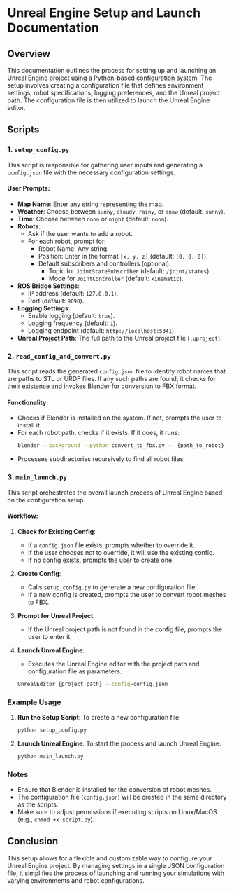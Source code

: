 # Unreal Engine Setup and Launch Documentation

## Overview

This documentation outlines the process for setting up and launching an Unreal Engine project using a Python-based configuration system. The setup involves creating a configuration file that defines environment settings, robot specifications, logging preferences, and the Unreal project path. The configuration file is then utilized to launch the Unreal Engine editor.

## Scripts

### 1. `setup_config.py`

This script is responsible for gathering user inputs and generating a `config.json` file with the necessary configuration settings.

#### User Prompts:
- **Map Name**: Enter any string representing the map.
- **Weather**: Choose between `sunny`, `cloudy`, `rainy`, or `snow` (default: `sunny`).
- **Time**: Choose between `noon` or `night` (default: `noon`).
- **Robots**:
  - Ask if the user wants to add a robot.
  - For each robot, prompt for:
    - Robot Name: Any string.
    - Position: Enter in the format `[x, y, z]` (default: `[0, 0, 0]`).
    - Default subscribers and controllers (optional):
      - Topic for `JointStateSubscriber` (default: `/joint/states`).
      - Mode for `JointController` (default: `kinematic`).
- **ROS Bridge Settings**:
  - IP address (default: `127.0.0.1`).
  - Port (default: `9090`).
- **Logging Settings**:
  - Enable logging (default: `true`).
  - Logging frequency (default: `1`).
  - Logging endpoint (default: `http://localhost:5341`).
- **Unreal Project Path**: The full path to the Unreal project file (`.uproject`).

### 2. `read_config_and_convert.py`

This script reads the generated `config.json` file to identify robot names that are paths to STL or URDF files. If any such paths are found, it checks for their existence and invokes Blender for conversion to FBX format.

#### Functionality:
- Checks if Blender is installed on the system. If not, prompts the user to install it.
- For each robot path, checks if it exists. If it does, it runs:
  ```bash
  blender --background --python convert_to_fbx.py -- {path_to_robot}
  ```
- Processes subdirectories recursively to find all robot files.

### 3. `main_launch.py`

This script orchestrates the overall launch process of Unreal Engine based on the configuration setup.

#### Workflow:
1. **Check for Existing Config**: 
   - If a `config.json` file exists, prompts whether to override it.
   - If the user chooses not to override, it will use the existing config.
   - If no config exists, prompts the user to create one.
   
2. **Create Config**: 
   - Calls `setup_config.py` to generate a new configuration file.
   - If a new config is created, prompts the user to convert robot meshes to FBX.

3. **Prompt for Unreal Project**: 
   - If the Unreal project path is not found in the config file, prompts the user to enter it.

4. **Launch Unreal Engine**: 
   - Executes the Unreal Engine editor with the project path and configuration file as parameters.
   ```bash
   UnrealEditor {project_path} --config=config.json
   ```

### Example Usage

1. **Run the Setup Script**:
   To create a new configuration file:
   ```bash
   python setup_config.py
   ```

2. **Launch Unreal Engine**:
   To start the process and launch Unreal Engine:
   ```bash
   python main_launch.py
   ```

### Notes
- Ensure that Blender is installed for the conversion of robot meshes.
- The configuration file (`config.json`) will be created in the same directory as the scripts.
- Make sure to adjust permissions if executing scripts on Linux/MacOS (e.g., `chmod +x script.py`).

## Conclusion

This setup allows for a flexible and customizable way to configure your Unreal Engine project. By managing settings in a single JSON configuration file, it simplifies the process of launching and running your simulations with varying environments and robot configurations.
